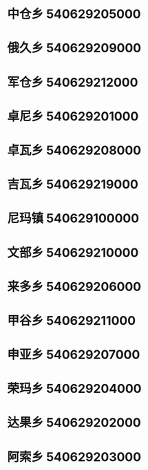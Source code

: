 # 中仓乡 540629205000
# 俄久乡 540629209000
# 军仓乡 540629212000
# 卓尼乡 540629201000
# 卓瓦乡 540629208000
# 吉瓦乡 540629219000
# 尼玛镇 540629100000
# 文部乡 540629210000
# 来多乡 540629206000
# 甲谷乡 540629211000
# 申亚乡 540629207000
# 荣玛乡 540629204000
# 达果乡 540629202000
# 阿索乡 540629203000
